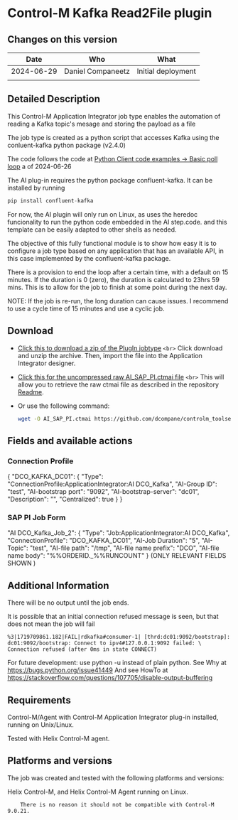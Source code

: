 # Control-M Kafka Read2File plugin

## Changes on this version

| Date       | Who               | What               |
| ---------- | ----------------- | ------------------ |
| 2024-06-29 | Daniel Companeetz | Initial deployment |
|            |                   |                    |

## Detailed Description

This Control-M Application Integrator job type enables the automation of reading a Kafka topic's mesage and storing the payload as a file

The job type is created as a python script that accesses Kafka using the conluent-kafka python package (v2.4.0)

The code follows the code at [Python Client code examples -> Basic poll loop](https://docs.confluent.io/kafka-clients/python/current/overview.html#basic-poll-loop) a of 2024-06-26

The AI plug-in requires the python package confluent-kafka. It can be installed by running 

```python
pip install confluent-kafka
```

For now, the AI plugin will only run on Linux, as uses the heredoc funcionality to run the python code embedded in the AI step.code. and this template can be easily adapted to other shells as needed.

The objective of this fully functional module is to show how easy it is to configure a job type based on any application that has an available API, in this case implemented by the confluent-kafka package.

There is a provision to end the loop after a certain time, with a default on 15 minutes. If the duration is 0 (zero), the duration is calculated to 23hrs 59 mins. This is to allow for the job to finish at some point during the next day. 

NOTE: If the job is re-run, the long duration can cause issues. I recommend to use a cycle time of 15 minutes and use a cyclic job.

## Download

* [Click this to download a zip of the PlugIn jobtype](Resources\DCO_KAFKA.zip) `<br>`
  Click download and unzip the archive. Then, import the file into the Application Integrator designer.
* [Click this for the uncompressed raw AI_SAP_PI.ctmai file](Resources\DCO_KAFKA.ctmai) `<br>`
  This will allow you to retrieve the raw ctmai file as described in the repository [Readme](https://github.com/controlm/integrations-plugins-community-solutions#saving-application-integrator-files-for-use).
* Or use the following command:

  ```bash
  wget -O AI_SAP_PI.ctmai https://github.com/dcompane/controlm_toolset/blob/main/misc_tools/Kafka/Resources/DCO_KAFKA.ctmai
  ```

## Fields and available actions

### Connection Profile

{
  "DCO_KAFKA_DC01": {
    "Type": "ConnectionProfile:ApplicationIntegrator:AI DCO_Kafka",
    "AI-Group ID": "test",
    "AI-bootstrap port": "9092",
    "AI-bootstrap-server": "dc01",
    "Description": "",
    "Centralized": true
  }
}


### SAP PI Job Form

"AI DCO_Kafka_Job_2": {
    "Type": "Job:ApplicationIntegrator:AI DCO_Kafka",
    "ConnectionProfile": "DCO_KAFKA_DC01",
    "AI-Job Duration": "5",
    "AI-Topic": "test",
    "AI-file path": "/tmp",
    "AI-file name prefix": "DCO",
    "AI-file name body": "%%ORDERID._%%RUNCOUNT"
}
(ONLY RELEVANT FIELDS SHOWN )

## Additional Information

There will be no output until the job ends.

It is possible that an initial connection refused message is seen, but that does not mean the job will fail

```text
%3|1719709861.182|FAIL|rdkafka#consumer-1| [thrd:dc01:9092/bootstrap]: dc01:9092/bootstrap: Connect to ipv4#127.0.0.1:9092 failed: \
Connection refused (after 0ms in state CONNECT)
```

For future development: use python -u instead of plain python.
See Why at https://bugs.python.org/issue41449
And see HowTo at https://stackoverflow.com/questions/107705/disable-output-buffering 

## Requirements

Control-M/Agent with Control-M Application Integrator plug-in installed, running on Unix/Linux.

Tested with Helix Control-M agent.

## Platforms and versions

The job was created and tested with the following platforms and versions:

Helix Control-M, and Helix Control-M Agent running on Linux.

```text
    There is no reason it should not be compatible with Control-M 9.0.21.
```
